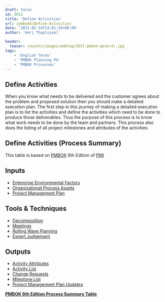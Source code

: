 ```yaml
---
draft: false
id: 3013   
title: 'Define Activities'
url: /pmbok6/Define-Activities
date: '2021-02-14T14:01:26+00:00'
author: 'Hari Thapliyaal'

header:
  teaser: /assets/images/pmblog/1037-pmbok-general.jpg
tags:
    - 'English Terms'
    - 'PMBOK Planning PG'
    - 'PMBOK Processes'
---
```


## Define Activities

When you know what needs to be delivered and the customer agrees about the problem and proposed solution then you should make a detailed execution plan. The first step in this journey of making a detailed execution plan is to list the activities and define the activities which need to be done to produce those deliverables. Thus the purpose of this process is to know what work needs to be done by the team and partners. This process also does the listing of all project milestones and attributes of the activities.

## Define Activities (Process Summary)

This table is based on [PMBOK](https://www.pmi.org/pmbok-guide-standards) 6th Edition of [PMI](https:/www.pmi.org)

## **Inputs**

- [Enterprise Environmental Factors](/pmbok6/enterprise-environmental-factors)
- [Organizational Process Assets](/pmbok6/organizational-process-assets)
- [Project Management Plan](/pmbok6/project-management-plan)

## **Tools &amp; Techniques**

- [Decomposition](/pmbok6/decomposition)
- [Meetings](/pmbok6/meetings)
- [Rolling Wave Planning](/pmbok6/rolling-wave-planning)
- [Expert Judgement](/pmbok6/expert-judgement)

## **Outputs**

- [Activity Attributes](/pmbok6/activity-attributes)
- [Activity List](/pmbok6/activity-list)
- [Change Requests](/pmbok6/change-requests)
- [Milestone List](/pmbok6/milestone-list)
- [Project Management Plan Updates](/pmbok6/project-management-plan-updates)

**[PMBOK 6th Edition Process Summary Table](process-groups-and-processes-in-pmbok6/)**
